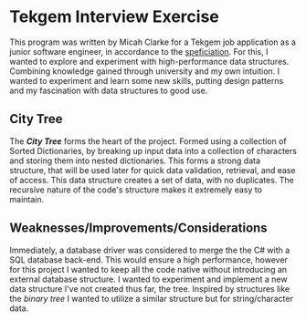 # Tekgem Interview Exercise
This program was written by Micah Clarke for a Tekgem job application as a junior software engineer, in accordance to the [speficiation](https://drive.google.com/file/d/1xfaymCunWYnvhgU1hYUUQKicLTS9lcpf/view?usp=sharing). For this, I wanted to explore and experiment with high-performance data structures. Combining knowledge gained through university and my own intuition. I wanted to experiment and learn some new skills, putting design patterns and my fascination with data structures to good use.

## City Tree
The ***City Tree*** forms the heart of the project. Formed using a collection of Sorted Dictionaries, by breaking up input data into a collection of characters and storing them into nested dictionaries. This forms a strong data structure, that will be used later for quick data validation, retrieval, and ease of access. This data structure creates a set of data, with no duplicates. The recursive nature of the code's structure makes it extremely easy to maintain.

## Weaknesses/Improvements/Considerations
Immediately, a database driver was considered to merge the the C# with a SQL database back-end. This would ensure a high performance, however for this project I wanted to keep all the code native without introducing an external database structure. I wanted to experiment and implement a new data structure I've not created thus far, the tree. Inspired by structures like the *binary tree* I wanted to utilize a similar structure but for string/character data. 
